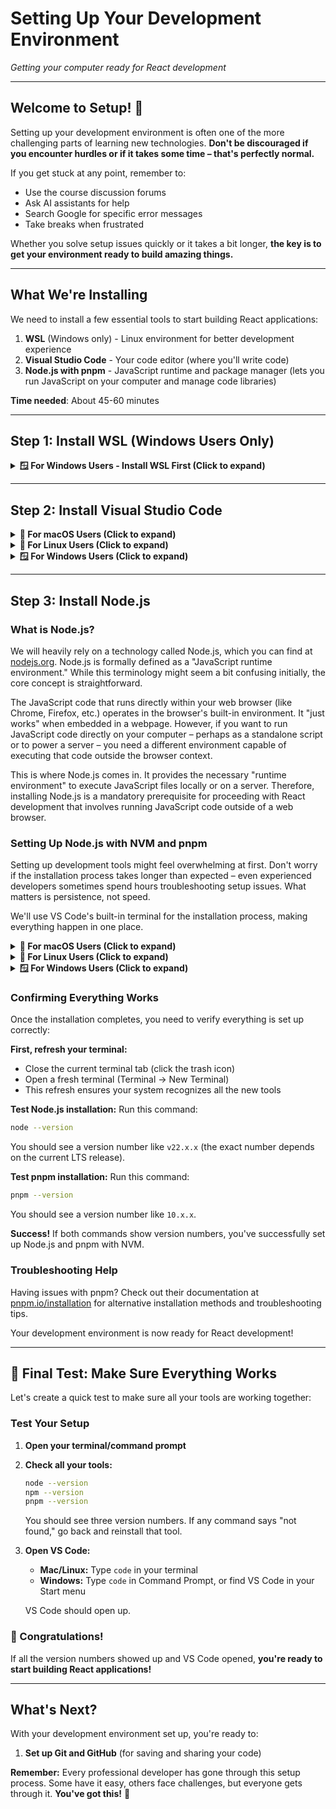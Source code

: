 # Setting Up Your Development Environment

_Getting your computer ready for React development_

---

## Welcome to Setup! 👋

Setting up your development environment is often one of the more challenging parts of learning new technologies. **Don't be discouraged if you encounter hurdles or if it takes some time – that's perfectly normal.**

If you get stuck at any point, remember to:

- Use the course discussion forums
- Ask AI assistants for help
- Search Google for specific error messages
- Take breaks when frustrated

Whether you solve setup issues quickly or it takes a bit longer, **the key is to get your environment ready to build amazing things.**

---

## What We're Installing

We need to install a few essential tools to start building React applications:

1. **WSL** (Windows only) - Linux environment for better development experience
2. **Visual Studio Code** - Your code editor (where you'll write code)
3. **Node.js with pnpm** - JavaScript runtime and package manager (lets you run JavaScript on your computer and manage code libraries)

**Time needed**: About 45-60 minutes

---

## Step 1: Install WSL (Windows Users Only)

<details>
<summary><strong>🪟 For Windows Users - Install WSL First (Click to expand)</strong></summary>

### Why Install WSL First?

We recommend installing WSL before VS Code because it provides a Linux environment that makes React development much smoother on Windows. VS Code will automatically detect and integrate with WSL once both are installed.

### What is WSL and Why Use It?

Setting up a development environment directly on Windows can be tricky when dealing with development tools commonly used in web development. To create a more consistent and manageable environment, we recommend using the Windows Subsystem for Linux (WSL).

WSL allows you to install and run a genuine Linux distribution (like Ubuntu) directly on your Windows machine. It provides a full Unix-like command-line experience seamlessly integrated with Windows, without needing a virtual machine or dual-boot setup.

**Using WSL offers several advantages:**

- **Access to Linux Tooling**: Native access to Linux command-line tools essential for development
- **Environment Consistency**: Develop in an environment closer to typical deployment servers
- **Simplified Workflow**: Manage development tools within Linux while using Windows as your primary OS

### Installing WSL: Step-by-Step Guide

**Step 1: Open Windows Terminal as Administrator**

WSL installation requires administrator privileges.

- **Windows 11**: Press the Windows key, type "terminal", right-click on "Windows Terminal", and select "Run as administrator"
- **Windows 10**: If you don't have Windows Terminal:
  - Open Microsoft Store, search for "Windows Terminal"
  - Install the app by Microsoft Corporation
  - Then right-click and "Run as administrator"

You'll see a User Account Control (UAC) prompt - click "Yes". The terminal opens with a PowerShell prompt.

**Step 2: Run the WSL Installation Command**

In the administrator Windows Terminal, type this command and press Enter:

```bash
wsl --install
```

This downloads and installs WSL components and the latest Ubuntu Linux distribution by default.

**Step 3: Approve UAC Prompt (if needed)**

Another UAC prompt might appear for "Windows Subsystem for Linux" installer. Click "Yes" if it appears.

**Step 4: Reboot Your Computer**

Once the command finishes, Windows requires a reboot to complete setup. Restart your computer when prompted.

**Step 5: Complete Linux Setup (After Reboot)**

After restart, an "Ubuntu" terminal window should open automatically. If not, search for "Ubuntu" in the Start menu and run it.

You'll be prompted to set up your Linux user account:

1. **Create Username**: Enter a username for your Linux environment (doesn't need to match Windows username)

2. **Set Password**:
   - Type a secure password (you won't see characters appear - this is normal Linux behavior)
   - Press Enter, then retype the same password for confirmation

**Step 6: Installation Complete**

You'll see "Installation successful!" and be at the Linux command prompt: `your_username@computer_name:~$`

**✅ Congratulations!** WSL and Ubuntu are now installed and ready for development tools.

**Note**: We'll install VS Code next, which will automatically integrate with your new WSL environment.

</details>

---

## Step 2: Install Visual Studio Code

<details>
<summary><strong>📱 For macOS Users (Click to expand)</strong></summary>

Visual Studio Code is a powerful and popular code editor that makes writing code enjoyable.

**To install VS Code:**

1. **Open your web browser** and go to: [code.visualstudio.com](https://code.visualstudio.com)

2. **Look for the main download button** - the site usually detects you're on macOS

3. **Download the 'Mac Universal' stable build**

4. **Once downloaded:**

   - Find the VS Code zip file in your Downloads folder
   - Double-click to unzip it
   - Drag the Visual Studio Code app to your Applications folder

5. **Launch VS Code** from your Applications folder

6. **First time opening:** You'll see a 'Get Started' welcome page with helpful guides - take a few minutes to explore these if you're new to VS Code

**✅ Success!** VS Code is now installed and ready to use.

</details>

<details>
<summary><strong>🐧 For Linux Users (Click to expand)</strong></summary>

Visual Studio Code is a powerful and popular code editor that makes writing code enjoyable.

**To install VS Code:**

1. **Open your web browser** and go to: [code.visualstudio.com](https://code.visualstudio.com)

2. **Download the appropriate package for your system:**

   - For Ubuntu/Debian: Download the `.deb` package
   - For Fedora/CentOS: Download the `.rpm` package

3. **Install the package:**

   **For Ubuntu/Debian:**

   - Open terminal
   - Navigate to your Downloads folder: `cd ~/Downloads`
   - Install: `sudo dpkg -i code_*.deb`
   - If there are dependency issues: `sudo apt-get install -f`

   **For Fedora/CentOS:**

   - Open terminal
   - Navigate to your Downloads folder: `cd ~/Downloads`
   - Install: `sudo rpm -i code-*.rpm`

4. **Launch VS Code:**

   - You can now launch VS Code from your applications menu
   - Or run `code` in your terminal

5. **First time opening:** You'll see a 'Get Started' welcome page with helpful guides - take a few minutes to explore these if you're new to VS Code

**✅ Success!** VS Code is now installed and ready to use.

</details>

<details>
<summary><strong>🪟 For Windows Users (Click to expand)</strong></summary>

Visual Studio Code is a powerful and popular code editor that makes writing code enjoyable.

**To install VS Code:**

1. **Open your web browser** and go to: [code.visualstudio.com](https://code.visualstudio.com)

2. **Look for the main download button** - the site usually detects you're on Windows

3. **Download the Windows installer**

4. **Run the installer:**

   - Find the downloaded file (usually in Downloads)
   - Double-click to run it
   - Follow the installation wizard
   - **Important:** Make sure to check "Add to PATH" when given the option

5. **Launch VS Code** from your Start menu or desktop shortcut

6. **First time opening:** You'll see a 'Get Started' welcome page with helpful guides - take a few minutes to explore these if you're new to VS Code

**✅ Success!** VS Code is now installed and ready to use.

### How to Know You're Using WSL in VS Code

Since you installed WSL first, VS Code will integrate with it automatically. Here's how to verify you're working in the WSL environment:

**Opening VS Code with WSL:**

1. Open your Ubuntu terminal (from Start menu)
2. Navigate to your project folder: `cd ~/my-projects`
3. Type: `code .` to open VS Code in that folder

**Visual Indicators in VS Code:**

- Look at the **bottom-left corner** of VS Code - you should see a green indicator that says **"WSL: Ubuntu"**
- If you see this, you're correctly using VS Code with WSL
- If you don't see it, click the green button (or empty corner) and select "Connect to WSL"

**Important**: Always work in your WSL environment for React development. Your files should be stored in the Linux filesystem (like `/home/username/projects/`) not in Windows paths (like `/mnt/c/Users/`).

</details>

---

## Step 3: Install Node.js

### What is Node.js?

We will heavily rely on a technology called Node.js, which you can find at [nodejs.org](https://nodejs.org). Node.js is formally defined as a "JavaScript runtime environment." While this terminology might seem a bit confusing initially, the core concept is straightforward.

The JavaScript code that runs directly within your web browser (like Chrome, Firefox, etc.) operates in the browser's built-in environment. It "just works" when embedded in a webpage. However, if you want to run JavaScript code directly on your computer – perhaps as a standalone script or to power a server – you need a different environment capable of executing that code outside the browser context.

This is where Node.js comes in. It provides the necessary "runtime environment" to execute JavaScript files locally or on a server. Therefore, installing Node.js is a mandatory prerequisite for proceeding with React development that involves running JavaScript code outside of a web browser.

### Setting Up Node.js with NVM and pnpm

Setting up development tools might feel overwhelming at first. Don't worry if the installation process takes longer than expected – even experienced developers sometimes spend hours troubleshooting setup issues. What matters is persistence, not speed.

We'll use VS Code's built-in terminal for the installation process, making everything happen in one place.

<details>
<summary><strong>📱 For macOS Users (Click to expand)</strong></summary>

**Step 1: Visit the Node.js Download Page**
Head over to [nodejs.org/en/download](https://nodejs.org/en/download) in your browser.

**Step 2: Pick Your Platform**
Select macOS when prompted for your operating system.

**Step 3: Choose NVM Installation**
You'll see several installation options. Pick NVM (Node Version Manager) – it's the best choice because it lets you easily switch Node.js versions when different projects require different versions.

**Step 4: Switch to pnpm Package Manager**
The page defaults to npm as the package manager. Change this selection to pnpm – it's faster and more efficient with disk space than npm.

**Step 5: Copy the Generated Commands**
The website creates a custom installation script based on your choices. Copy all of this code carefully.

**Step 6: Execute in VS Code**

- Launch VS Code and open a new terminal (Terminal → New Terminal)
- Paste the script you copied and hit Enter
- The script handles everything: installing NVM, setting up Node.js, and configuring pnpm

Watch for any additional prompts – you might need to run a follow-up command or two.

</details>

<details>
<summary><strong>🐧 For Linux Users (Click to expand)</strong></summary>

**Step 1: Visit the Node.js Download Page**
Head over to [nodejs.org/en/download](https://nodejs.org/en/download) in your browser.

**Step 2: Pick Your Platform**
Select Linux when prompted for your operating system.

**Step 3: Choose NVM Installation**
You'll see several installation options. Pick NVM (Node Version Manager) – it's the best choice because it lets you easily switch Node.js versions when different projects require different versions.

**Step 4: Switch to pnpm Package Manager**
The page defaults to npm as the package manager. Change this selection to pnpm – it's faster and more efficient with disk space than npm.

**Step 5: Copy the Generated Commands**
The website creates a custom installation script based on your choices. Copy all of this code carefully.

**Step 6: Execute in VS Code**

- Launch VS Code and open a new terminal (Terminal → New Terminal)
- Paste the script you copied and hit Enter
- The script handles everything: installing NVM, setting up Node.js, and configuring pnpm

Watch for any additional prompts – you might need to run a follow-up command or two.

</details>

<details>
<summary><strong>🪟 For Windows Users (Click to expand)</strong></summary>

**Quick Note for Windows Users:** Since you've already set up WSL, you'll want to use the Linux instructions on the Node.js website for the smoothest experience.

**Step 1: Visit the Node.js Download Page**
Head over to [nodejs.org/en/download](https://nodejs.org/en/download) in your browser.

**Step 2: Pick Your Platform**

- If you're using WSL (recommended): Select Linux
- For native Windows installation: Select Windows

**Step 3: Choose NVM Installation**
You'll see several installation options. Pick NVM (Node Version Manager) – it's the best choice because it lets you easily switch Node.js versions when different projects require different versions.

**Step 4: Switch to pnpm Package Manager**
The page defaults to npm as the package manager. Change this selection to pnpm – it's faster and more efficient with disk space than npm.

**Step 5: Copy the Generated Commands**
The website creates a custom installation script based on your choices. Copy all of this code carefully.

**Step 6: Execute in VS Code**

- For WSL users: Make sure VS Code is connected to WSL (check for "WSL: Ubuntu" in the bottom-left)
- Launch a new terminal (Terminal → New Terminal)
- Paste the script you copied and hit Enter
- The script handles everything: installing NVM, setting up Node.js, and configuring pnpm

Watch for any additional prompts – you might need to run a follow-up command or two.

</details>

### Confirming Everything Works

Once the installation completes, you need to verify everything is set up correctly:

**First, refresh your terminal:**

- Close the current terminal tab (click the trash icon)
- Open a fresh terminal (Terminal → New Terminal)
- This refresh ensures your system recognizes all the new tools

**Test Node.js installation:**
Run this command:

```bash
node --version
```

You should see a version number like `v22.x.x` (the exact number depends on the current LTS release).

**Test pnpm installation:**
Run this command:

```bash
pnpm --version
```

You should see a version number like `10.x.x`.

**Success!** If both commands show version numbers, you've successfully set up Node.js and pnpm with NVM.

### Troubleshooting Help

Having issues with pnpm? Check out their documentation at [pnpm.io/installation](https://pnpm.io/installation) for alternative installation methods and troubleshooting tips.

Your development environment is now ready for React development!

---

## 🧪 Final Test: Make Sure Everything Works

Let's create a quick test to make sure all your tools are working together:

### Test Your Setup

1. **Open your terminal/command prompt**

2. **Check all your tools:**

   ```bash
   node --version
   npm --version
   pnpm --version
   ```

   You should see three version numbers. If any command says "not found," go back and reinstall that tool.

3. **Open VS Code:**

   - **Mac/Linux:** Type `code` in your terminal
   - **Windows:** Type `code` in Command Prompt, or find VS Code in your Start menu

   VS Code should open up.

### 🎉 Congratulations!

If all the version numbers showed up and VS Code opened, **you're ready to start building React applications!**

---

## What's Next?

With your development environment set up, you're ready to:

1. **Set up Git and GitHub** (for saving and sharing your code)

**Remember:** Every professional developer has gone through this setup process. Some have it easy, others face challenges, but everyone gets through it. **You've got this!** 💪
